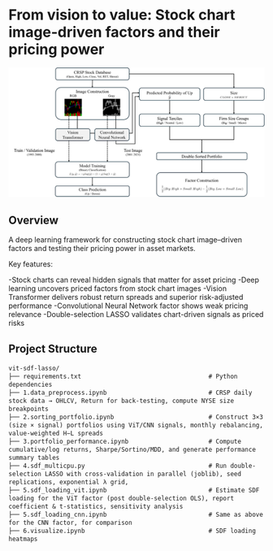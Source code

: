 # From vision to value: Stock chart image-driven factors and their pricing power

<p align="center">
  <img src="images/fig_framework.png" alt="Architecture" width="600">
</p>

## Overview

A deep learning framework for constructing stock chart image–driven factors and testing their pricing power in asset markets.

Key features:

-Stock charts can reveal hidden signals that matter for asset pricing
-Deep learning uncovers priced factors from stock chart images
-Vision Transformer delivers robust return spreads and superior risk-adjusted performance
-Convolutional Neural Network factor shows weak pricing relevance
-Double-selection LASSO validates chart-driven signals as priced risks

## Project Structure
```
vit-sdf-lasso/
├── requirements.txt                                   # Python dependencies
├── 1.data_preprocess.ipynb                            # CRSP daily stock data → OHLCV, Return for back-testing, compute NYSE size breakpoints
├── 2.sorting_portfolio.ipynb                          # Construct 3×3 (size × signal) portfolios using ViT/CNN signals, monthly rebalancing, value-weighted H−L spreads
├── 3.portfolio_performance.ipynb                      # Compute cumulative/log returns, Sharpe/Sortino/MDD, and generate performance summary tables
├── 4.sdf_multicpu.py                                  # Run double-selection LASSO with cross-validation in parallel (joblib), seed replications, exponential λ grid, 
├── 5.sdf_loading_vit.ipynb                            # Estimate SDF loading for the ViT factor (post double-selection OLS), report coefficient & t-statistics, sensitivity analysis 
├── 5.sdf_loading_cnn.ipynb                            # Same as above for the CNN factor, for comparison
├── 6.visualize.ipynb                                  # SDF loading heatmaps

                                           
